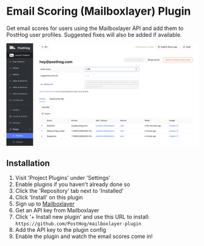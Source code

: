 # Email Scoring (Mailboxlayer) Plugin

Get email scores for users using the Mailboxlayer API and add them to PostHog user profiles. Suggested fixes will also be added if available.

![](https://github.com/PostHog/mailboxlayer-plugin/raw/main/readme-assets/email-validation.png)

## Installation

1. Visit 'Project Plugins' under 'Settings'
1. Enable plugins if you haven't already done so
1. Click the 'Repository' tab next to 'Installed'
1. Click 'Install' on this plugin
1. Sign up to [Mailboxlayer](https://mailboxlayer.com/)
1. Get an API key from Mailboxlayer
1. Click '+ Install new plugin' and use this URL to install: `https://github.com/PostHog/mailboxlayer-plugin`
1. Add the API key to the plugin config
1. Enable the plugin and watch the email scores come in!
